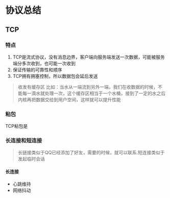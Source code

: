 # 协议总结

## TCP

### 特点
1. TCP是流式协议，没有消息边界，客户端向服务端发送一次数据，可能被服务端分多次收到，也可能一次收到
2. 保证传输的可靠性和顺序
3. TCP拥有拥塞控制，所以数据包会延后发送

> 收发有缓存区 
> 比如：当水从一端流到另外一端，我们在收数据的时候，不能每一滴水就处理一次，这个缓存区相当于一个水桶，接到了一定的水之后内核再把数据交给到用户空间，这样就可以提升性能 

### 粘包
TCP粘包是


### 长连接和短连接
> 长链接类似于QQ已经添加了好友，需要的时候，就可以联系.短连接类似于发起临时会话

#### 长连接
- 心跳维持
- 网络抖动